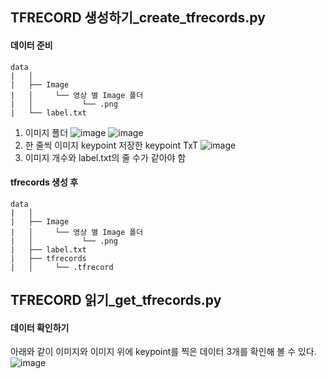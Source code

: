## TFRECORD 생성하기_create_tfrecords.py
#### 데이터 준비
```
data
|   │
|   ├── Image
|   │     └── 영상 별 Image 폴더
|   │           └── .png
|   └── label.txt
```
1. 이미지 폴더
![image](https://user-images.githubusercontent.com/39791467/104814357-c2e03180-5851-11eb-929f-7119dfafc4ed.png)
![image](https://user-images.githubusercontent.com/39791467/104814367-d68b9800-5851-11eb-92c8-8265d6d7b618.png)
2. 한 줄씩 이미지 keypoint 저장한 keypoint TxT
![image](https://user-images.githubusercontent.com/39791467/104814459-531e7680-5852-11eb-8356-07a0558e9143.png)
3. 이미지 개수와 label.txt의 줄 수가 같아야 함

#### tfrecords 생성 후
```
data
|   │
|   ├── Image
|   │     └── 영상 별 Image 폴더
|   │           └── .png
|   ├── label.txt
|   ├── tfrecords
|   │     └── .tfrecord
```

## TFRECORD 읽기_get_tfrecords.py
#### 데이터 확인하기
아래와 같이 이미지와 이미지 위에 keypoint를 찍은 데이터 3개를 확인해 볼 수 있다.
![image](https://user-images.githubusercontent.com/39791467/104814584-1f901c00-5853-11eb-897c-f2bef03e4818.png)